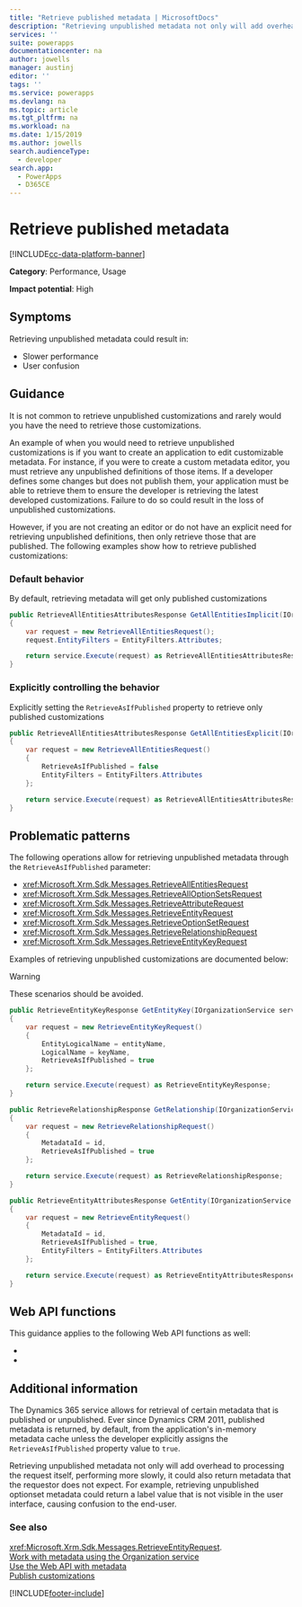 ```yaml
---
title: "Retrieve published metadata | MicrosoftDocs"
description: "Retrieving unpublished metadata not only will add overhead to processing the request itself, performing more slowly, it could also return metadata that the requestor does not expect."
services: ''
suite: powerapps
documentationcenter: na
author: jowells
manager: austinj
editor: ''
tags: ''
ms.service: powerapps
ms.devlang: na
ms.topic: article
ms.tgt_pltfrm: na
ms.workload: na
ms.date: 1/15/2019
ms.author: jowells
search.audienceType: 
  - developer
search.app: 
  - PowerApps
  - D365CE
---
```

# Retrieve published metadata

[!INCLUDE[cc-data-platform-banner](../../../../includes/cc-data-platform-banner.md)]

**Category**: Performance, Usage

**Impact potential**: High

<a name='symptoms'></a>

## Symptoms

Retrieving unpublished metadata could result in:

- Slower performance
- User confusion

<a name='guidance'></a>

## Guidance

It is not common to retrieve unpublished customizations and rarely would you have the need to retrieve those customizations.

An example of when you would need to retrieve unpublished customizations is if you want to create an application to edit customizable metadata.  For instance, if you were to create a custom metadata editor, you must retrieve any unpublished definitions of those items. If a developer defines some changes but does not publish them, your application must be able to retrieve them to ensure the developer is retrieving the latest developed customizations. Failure to do so could result in the loss of unpublished customizations.

However, if you are not creating an editor or do not have an explicit need for retrieving unpublished definitions, then only retrieve those that are published. The following examples show how to retrieve published customizations:

### Default behavior

By default, retrieving metadata will get only published customizations

```csharp
public RetrieveAllEntitiesAttributesResponse GetAllEntitiesImplicit(IOrganizationService service)
{
    var request = new RetrieveAllEntitiesRequest();
    request.EntityFilters = EntityFilters.Attributes;

    return service.Execute(request) as RetrieveAllEntitiesAttributesResponse;
}
```

### Explicitly controlling the behavior

Explicitly setting the `RetrieveAsIfPublished` property to retrieve only published customizations

```csharp
public RetrieveAllEntitiesAttributesResponse GetAllEntitiesExplicit(IOrganizationService service)
{
    var request = new RetrieveAllEntitiesRequest()
    {
        RetrieveAsIfPublished = false
        EntityFilters = EntityFilters.Attributes
    };

    return service.Execute(request) as RetrieveAllEntitiesAttributesResponse;
}
```

<a name='problem'></a>

## Problematic patterns

The following operations allow for retrieving unpublished metadata through the `RetrieveAsIfPublished` parameter:

- <xref:Microsoft.Xrm.Sdk.Messages.RetrieveAllEntitiesRequest>
- <xref:Microsoft.Xrm.Sdk.Messages.RetrieveAllOptionSetsRequest>
- <xref:Microsoft.Xrm.Sdk.Messages.RetrieveAttributeRequest>
- <xref:Microsoft.Xrm.Sdk.Messages.RetrieveEntityRequest>
- <xref:Microsoft.Xrm.Sdk.Messages.RetrieveOptionSetRequest>
- <xref:Microsoft.Xrm.Sdk.Messages.RetrieveRelationshipRequest>
- <xref:Microsoft.Xrm.Sdk.Messages.RetrieveEntityKeyRequest>

Examples of retrieving unpublished customizations are documented below:

> [!WARNING]
> These scenarios should be avoided.

```csharp
public RetrieveEntityKeyResponse GetEntityKey(IOrganizationService service, string entityName, string keyName)
{
    var request = new RetrieveEntityKeyRequest()
    {
        EntityLogicalName = entityName,
        LogicalName = keyName,
        RetrieveAsIfPublished = true
    };

    return service.Execute(request) as RetrieveEntityKeyResponse;
}

public RetrieveRelationshipResponse GetRelationship(IOrganizationService service, Guid id)
{
    var request = new RetrieveRelationshipRequest()
    {
        MetadataId = id,
        RetrieveAsIfPublished = true
    };

    return service.Execute(request) as RetrieveRelationshipResponse;
}

public RetrieveEntityAttributesResponse GetEntity(IOrganizationService service, Guid id)
{
    var request = new RetrieveEntityRequest()
    {
        MetadataId = id,
        RetrieveAsIfPublished = true,
        EntityFilters = EntityFilters.Attributes
    };

    return service.Execute(request) as RetrieveEntityAttributesResponse;
}
```

## Web API functions

This guidance applies to the following Web API functions as well:

- <xref href="Microsoft.Dynamics.CRM.RetrieveAllEntities?text=RetrieveAllEntities Function" />
- <xref href="Microsoft.Dynamics.CRM.RetrieveEntity?text=RetrieveEntity Function" />

<a name='additional'></a>

## Additional information

The Dynamics 365 service allows for retrieval of certain metadata that is published or unpublished. Ever since Dynamics CRM 2011, published metadata is returned, by default, from the application's in-memory metadata cache unless the developer explicitly assigns the `RetrieveAsIfPublished` property value to `true`.

Retrieving unpublished metadata not only will add overhead to processing the request itself, performing more slowly, it could also return metadata that the requestor does not expect. For example, retrieving unpublished optionset metadata could return a label value that is not visible in the user interface, causing confusion to the end-user.

<a name='seealso'></a>

### See also

<xref:Microsoft.Xrm.Sdk.Messages.RetrieveEntityRequest>.<xref href="Microsoft.Xrm.Sdk.Messages.RetrieveEntityRequest.RetrieveAsIfPublished?text=RetrieveAsIfPublished Property" /><br />
[Work with metadata using the Organization service](../../org-service/work-with-metadata.md)<br />
[Use the Web API with metadata](../../webapi/use-web-api-metadata.md)<br />
[Publish customizations](/powerapps/developer/model-driven-apps/publish-customizations#retrieving-unpublished-metadata)

[!INCLUDE[footer-include](../../../../includes/footer-banner.md)]